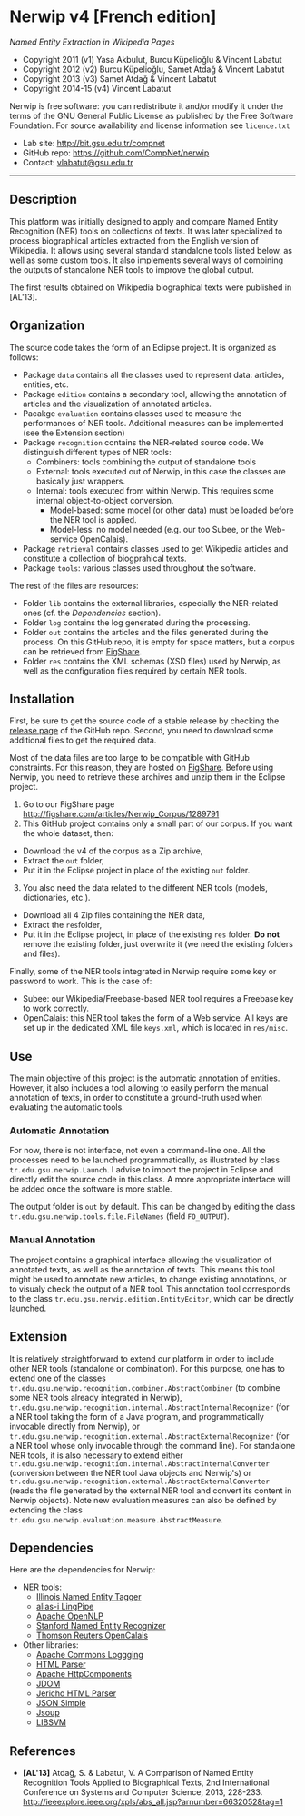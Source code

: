 Nerwip v4 [French edition]
=======
*Named Entity Extraction in Wikipedia Pages*

* Copyright 2011 (v1) Yasa Akbulut, Burcu Küpelioğlu & Vincent Labatut
* Copyright 2012 (v2) Burcu Küpelioğlu, Samet Atdağ & Vincent Labatut
* Copyright 2013 (v3) Samet Atdağ & Vincent Labatut
* Copyright 2014-15 (v4) Vincent Labatut

Nerwip is free software: you can redistribute it and/or modify it under the terms of the GNU General Public License as published by the Free Software Foundation. For source availability and license information see `licence.txt`

* Lab site: http://bit.gsu.edu.tr/compnet
* GitHub repo: https://github.com/CompNet/nerwip
* Contact: vlabatut@gsu.edu.tr
 
-----------------------------------------------------------------------

## Description
This platform was initially designed to apply and compare Named Entity Recognition (NER) tools on collections of texts. It was later specialized to process biographical articles extracted from the English version of Wikipedia. It allows using several standard standalone tools listed below, as well as some custom tools. It also implements several ways of combining the outputs of standalone NER tools to improve the global output.

The first results obtained on Wikipedia biographical texts were published in [AL'13]. 

## Organization
The source code takes the form of an Eclipse project. It is organized as follows: 
* Package `data` contains all the classes used to represent data: articles, entities, etc.
* Package `edition` contains a secondary tool, allowing the annotation of articles and the visualization of annotated articles.
* Pacakge  `evaluation` contains classes used to measure the performances of NER tools. Additional measures can be implemented (see the Extension section)
* Package `recognition` contains the NER-related source code. We distinguish different types of NER tools: 
  * Combiners: tools combining the output of standalone tools
  * External: tools executed out of Nerwip, in this case the classes are basically just wrappers.
  * Internal: tools executed from within Nerwip. This requires some internal object-to-object conversion.
    * Model-based: some model (or other data) must be loaded before the NER tool is applied.
    * Model-less: no model needed (e.g. our too Subee, or the Web-service OpenCalais).
* Package `retrieval` contains classes used to get Wikipedia articles and constitute a collection of biogprahical texts.
* Package `tools`: various classes used throughout the software.

The rest of the files are resources:
* Folder `lib` contains the external libraries, especially the NER-related ones (cf. the *Dependencies* section).
* Folder `log` contains the log generated during the processing.
* Folder `out` contains the articles and the files generated during the process. On this GitHub repo, it is empty for space matters, but a corpus can be retrieved from [FigShare](http://figshare.com/articles/Nerwip_Corpus/1289791).
* Folder `res` contains the XML schemas (XSD files) used by Nerwip, as well as the configuration files required by certain NER tools.

## Installation
First, be sure to get the source code of a stable release by checking the [release page](https://github.com/CompNet/Nerwip/releases) of the GitHub repo. Second, you need to download some additional files to get the required data.

Most of the data files are too large to be compatible with GitHub constraints. For this reason, they are hosted on [FigShare](http://figshare.com/articles/Nerwip_Corpus/1289791). Before using Nerwip, you need to retrieve these archives and unzip them in the Eclipse project.

1. Go to our FigShare page http://figshare.com/articles/Nerwip_Corpus/1289791
2. This GitHub project contains only a small part of our corpus. If you want the whole dataset, then: 
  * Download the v4 of the corpus as a Zip archive, 
  * Extract the `out` folder,
  * Put it in the Eclipse project in place of the existing `out` folder.
3. You also need the data related to the different NER tools (models, dictionaries, etc.).
  * Download all 4 Zip files containing the NER data,
  * Extract the `res`folder,  
  * Put it in the Eclipse project, in place of the existing `res` folder. **Do not** remove the existing folder, just overwrite it (we need the existing folders and files).

Finally, some of the NER tools integrated in Nerwip require some key or password to work. This is the case of:
* Subee: our Wikipedia/Freebase-based NER tool requires a Freebase key to work correctly.
* OpenCalais: this NER tool takes the form of a Web service.
All keys are set up in the dedicated XML file `keys.xml`, which is located in `res/misc`.

## Use
The main objective of this project is the automatic annotation of entities. However, it also includes a tool allowing to easily perform the manual annotation of texts, in order to constitute a ground-truth used when evaluating the automatic tools.

### Automatic Annotation
For now, there is not interface, not even a command-line one. All the processes need to be launched programmatically, as illustrated by class `tr.edu.gsu.nerwip.Launch`. I advise to import the project in Eclipse and directly edit the source code in this class. A more appropriate interface will be added once the software is more stable.

The output folder is `out` by default. This can be changed by editing the class `tr.edu.gsu.nerwip.tools.file.FileNames` (field `FO_OUTPUT`).

### Manual Annotation
The project contains a graphical interface allowing the  visualization of annotated texts, as well as the annotation of texts. This means this tool might be used to annotate new articles, to change existing annotations, or to visualy check the output of a NER tool. This annotation tool corresponds to the class `tr.edu.gsu.nerwip.edition.EntityEditor`, which can be directly launched.

## Extension
It is relatively straightforward to extend our platform in order to include other NER tools (standalone or combination). For this purpose, one has to extend one of the classes `tr.edu.gsu.nerwip.recognition.combiner.AbstractCombiner` (to combine some NER tools already integrated in Nerwip), `tr.edu.gsu.nerwip.recognition.internal.AbstractInternalRecognizer` (for a NER tool taking the form of a Java program, and programmatically invocable directly from Nerwip), or `tr.edu.gsu.nerwip.recognition.external.AbstractExternalRecognizer` (for a NER tool whose only invocable through the command line). For standalone NER tools, it is also necessary to extend either `tr.edu.gsu.nerwip.recognition.internal.AbstractInternalConverter` (conversion between the NER tool Java objects and Nerwip's)
or `tr.edu.gsu.nerwip.recognition.external.AbstractExternalConverter` (reads the file generated by the external NER tool and convert its content in Nerwip objects). Note new evaluation measures can also be defined by extending the class `tr.edu.gsu.nerwip.evaluation.measure.AbstractMeasure`.

## Dependencies
Here are the dependencies for Nerwip:
* NER tools:
  * [Illinois Named Entity Tagger](http://cogcomp.cs.illinois.edu/page/software_view/NETagger)
  * [alias-i LingPipe](http://alias-i.com/lingpipe/)
  * [Apache OpenNLP](https://opennlp.apache.org/)
  * [Stanford Named Entity Recognizer](http://nlp.stanford.edu/software/CRF-NER.shtml)
  * [Thomson Reuters OpenCalais](http://www.opencalais.com/)
* Other libraries:
  * [Apache Commons Loggging](http://commons.apache.org/proper/commons-logging/)
  * [HTML Parser](http://htmlparser.sourceforge.net/)
  * [Apache HttpComponents](https://hc.apache.org/downloads.cgi)
  * [JDOM](http://www.jdom.org/)
  * [Jericho HTML Parser](http://jericho.htmlparser.net/docs/index.html)
  * [JSON Simple](https://code.google.com/p/json-simple/)
  * [Jsoup](http://jsoup.org/)
  * [LIBSVM](http://www.csie.ntu.edu.tw/~cjlin/libsvm/)

## References
* **[AL'13]** Atdağ, S. & Labatut, V. A Comparison of Named Entity Recognition Tools Applied to Biographical Texts, 2nd International Conference on Systems and Computer Science, 2013, 228-233. 
http://ieeexplore.ieee.org/xpls/abs_all.jsp?arnumber=6632052&tag=1
